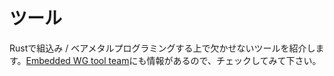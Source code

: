 # ツール

Rustで組込み / ベアメタルプログラミングする上で欠かせないツールを紹介します。[Embedded WG tool team]にも情報があるので、チェックしてみて下さい。

[Embedded WG tool team]: https://github.com/rust-embedded/wg#the-tools-team